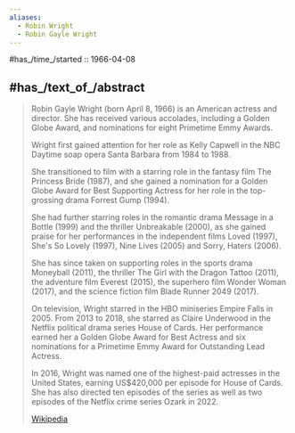 ```yaml
---
aliases:
  - Robin Wright
  - Robin Gayle Wright
---
```


#has_/time_/started :: 1966-04-08 

## #has_/text_of_/abstract 

> Robin Gayle Wright (born April 8, 1966) is an American actress and director. 
> She has received various accolades, including a Golden Globe Award, 
> and nominations for eight Primetime Emmy Awards.
>
> Wright first gained attention for her role as Kelly Capwell 
> in the NBC Daytime soap opera Santa Barbara  from 1984 to 1988. 
> 
> She transitioned to film with a starring role in the fantasy film The Princess Bride (1987), 
> and she gained a nomination for a Golden Globe Award for Best Supporting Actress 
> for her role in the top-grossing drama Forrest Gump (1994). 
> 
> She had further starring roles in the romantic drama Message in a Bottle (1999) 
> and the thriller Unbreakable (2000), as she gained praise for her performances in the independent films 
> Loved (1997), She's So Lovely (1997), Nine Lives (2005) and Sorry, Haters (2006). 
> 
> She has since taken on supporting roles in the sports drama Moneyball (2011), 
> the thriller The Girl with the Dragon Tattoo (2011), the adventure film Everest (2015), 
> the superhero film Wonder Woman (2017), and the science fiction film Blade Runner 2049 (2017).
>
> On television, Wright starred in the HBO miniseries Empire Falls in 2005. 
> From 2013 to 2018, she starred as Claire Underwood in the Netflix political drama series House of Cards. 
> Her performance earned her a Golden Globe Award for Best Actress 
> and six nominations for a Primetime Emmy Award for Outstanding Lead Actress. 
> 
> In 2016, Wright was named one of the highest-paid actresses in the United States, 
> earning US$420,000 per episode for House of Cards. 
> She has also directed ten episodes of the series 
> as well as two episodes of the Netflix crime series Ozark in 2022.
>
> [Wikipedia](https://en.wikipedia.org/wiki/Robin%20Wright)





